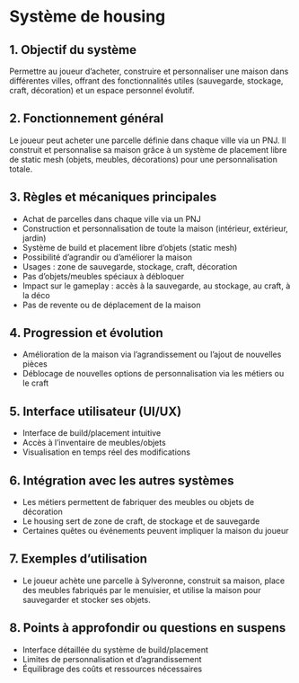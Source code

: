 # Système de housing

## 1. Objectif du système
Permettre au joueur d’acheter, construire et personnaliser une maison dans différentes villes, offrant des fonctionnalités utiles (sauvegarde, stockage, craft, décoration) et un espace personnel évolutif.

## 2. Fonctionnement général
Le joueur peut acheter une parcelle définie dans chaque ville via un PNJ. Il construit et personnalise sa maison grâce à un système de placement libre de static mesh (objets, meubles, décorations) pour une personnalisation totale.

## 3. Règles et mécaniques principales
- Achat de parcelles dans chaque ville via un PNJ
- Construction et personnalisation de toute la maison (intérieur, extérieur, jardin)
- Système de build et placement libre d’objets (static mesh)
- Possibilité d’agrandir ou d’améliorer la maison
- Usages : zone de sauvegarde, stockage, craft, décoration
- Pas d’objets/meubles spéciaux à débloquer
- Impact sur le gameplay : accès à la sauvegarde, au stockage, au craft, à la déco
- Pas de revente ou de déplacement de la maison

## 4. Progression et évolution
- Amélioration de la maison via l’agrandissement ou l’ajout de nouvelles pièces
- Déblocage de nouvelles options de personnalisation via les métiers ou le craft

## 5. Interface utilisateur (UI/UX)
- Interface de build/placement intuitive
- Accès à l’inventaire de meubles/objets
- Visualisation en temps réel des modifications

## 6. Intégration avec les autres systèmes
- Les métiers permettent de fabriquer des meubles ou objets de décoration
- Le housing sert de zone de craft, de stockage et de sauvegarde
- Certaines quêtes ou événements peuvent impliquer la maison du joueur

## 7. Exemples d’utilisation
- Le joueur achète une parcelle à Sylveronne, construit sa maison, place des meubles fabriqués par le menuisier, et utilise la maison pour sauvegarder et stocker ses objets.

## 8. Points à approfondir ou questions en suspens
- Interface détaillée du système de build/placement
- Limites de personnalisation et d’agrandissement
- Équilibrage des coûts et ressources nécessaires 